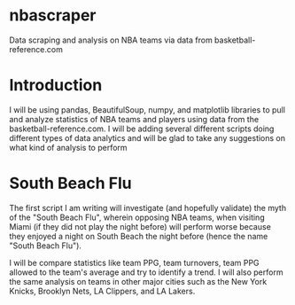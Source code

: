 # nbascraper
Data scraping and analysis on NBA teams via data from basketball-reference.com

# Introduction
I will be using pandas, BeautifulSoup, numpy, and matplotlib libraries to pull and analyze statistics of NBA teams and players using data from the basketball-reference.com. I will be adding several different scripts doing different types of data analytics and will be glad to take any suggestions on what kind of analysis to perform

# South Beach Flu
The first script I am writing will investigate (and hopefully validate) the myth of the "South Beach Flu", wherein opposing NBA teams, when visiting Miami (if they did not play the night before) will perform worse because they enjoyed a night on South Beach the night before (hence the name "South Beach Flu"). 

I will be compare statistics like team PPG, team turnovers, team PPG allowed to the team's average and try to identify a trend. I will also perform the same analysis on teams in other major cities such as the New York Knicks, Brooklyn Nets, LA Clippers, and LA Lakers. 
